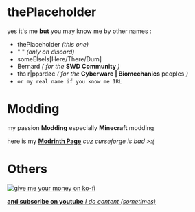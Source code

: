 # thePlaceholder
yes it's me **but** you may know me by other names :
 - thePlaceholder *(this one)*
 - " " *(only on discord)*
 - someElseIs[Here/There/Dum]
 - Bernard *( for the* **SWD Community** *)*
 - thз r|ppзrdøc *( for the* **Cyberware | Biomechanics** peoples *)*
 - `or my real name if you know me IRL`

# Modding
my passion **Modding** especially **Minecraft** modding

here is my **[Modrinth Page](https://modrinth.com/user/thePlaceholder)** *cuz curseforge is bad >:(*

# Others
[![give me your money on ko-fi](https://ko-fi.com/img/githubbutton_sm.svg)](https://ko-fi.com/V7V2OVJRO)

[**and subscribe on youtube** *I do content (sometimes)*](https://www.youtube.com/channel/UCkOEs5_droCVyvaYb45CsYQ)
